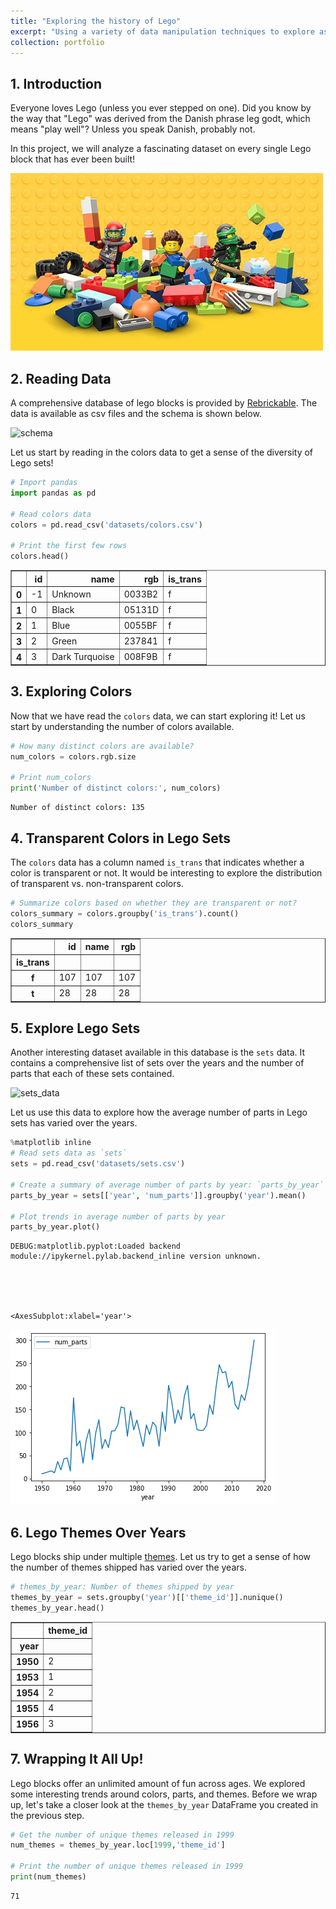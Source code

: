 ```yaml
---
title: "Exploring the history of Lego"
excerpt: "Using a variety of data manipulation techniques to explore aspects of Lego's history.<br/><br/><img src='/images/lego-bricks.jpeg'>"
collection: portfolio
---
```

## 1. Introduction
<p>Everyone loves Lego (unless you ever stepped on one). Did you know by the way that "Lego" was derived from the Danish phrase leg godt, which means "play well"? Unless you speak Danish, probably not. </p>
<p>In this project, we will analyze a fascinating dataset on every single Lego block that has ever been built!</p>
<p><img src='/images/lego-bricks.jpeg' alt="lego"></p>


## 2. Reading Data
<p>A comprehensive database of lego blocks is provided by <a href="https://rebrickable.com/downloads/">Rebrickable</a>. The data is available as csv files and the schema is shown below.</p>
<p><img src="https://s3.amazonaws.com/assets.datacamp.com/production/project_10/datasets/downloads_schema.png" alt="schema"></p>
<p>Let us start by reading in the colors data to get a sense of the diversity of Lego sets!</p>


```python
# Import pandas
import pandas as pd

# Read colors data
colors = pd.read_csv('datasets/colors.csv')

# Print the first few rows
colors.head()
```


<div>
<style scoped>
    .dataframe tbody tr th:only-of-type {
        vertical-align: middle;
    }

    .dataframe tbody tr th {
        vertical-align: top;
    }

    .dataframe thead th {
        text-align: right;
    }
</style>
<table border="1" class="dataframe">
  <thead>
    <tr style="text-align: right;">
      <th></th>
      <th>id</th>
      <th>name</th>
      <th>rgb</th>
      <th>is_trans</th>
    </tr>
  </thead>
  <tbody>
    <tr>
      <th>0</th>
      <td>-1</td>
      <td>Unknown</td>
      <td>0033B2</td>
      <td>f</td>
    </tr>
    <tr>
      <th>1</th>
      <td>0</td>
      <td>Black</td>
      <td>05131D</td>
      <td>f</td>
    </tr>
    <tr>
      <th>2</th>
      <td>1</td>
      <td>Blue</td>
      <td>0055BF</td>
      <td>f</td>
    </tr>
    <tr>
      <th>3</th>
      <td>2</td>
      <td>Green</td>
      <td>237841</td>
      <td>f</td>
    </tr>
    <tr>
      <th>4</th>
      <td>3</td>
      <td>Dark Turquoise</td>
      <td>008F9B</td>
      <td>f</td>
    </tr>
  </tbody>
</table>
</div>


## 3. Exploring Colors
<p>Now that we have read the <code>colors</code> data, we can start exploring it! Let us start by understanding the number of colors available.</p>


```python
# How many distinct colors are available?
num_colors = colors.rgb.size

# Print num_colors
print('Number of distinct colors:', num_colors)

```

    Number of distinct colors: 135


## 4. Transparent Colors in Lego Sets
<p>The <code>colors</code> data has a column named <code>is_trans</code> that indicates whether a color is transparent or not. It would be interesting to explore the distribution of transparent vs. non-transparent colors.</p>


```python
# Summarize colors based on whether they are transparent or not?
colors_summary = colors.groupby('is_trans').count()
colors_summary
```




<div>
<style scoped>
    .dataframe tbody tr th:only-of-type {
        vertical-align: middle;
    }

    .dataframe tbody tr th {
        vertical-align: top;
    }

    .dataframe thead th {
        text-align: right;
    }
</style>
<table border="1" class="dataframe">
  <thead>
    <tr style="text-align: right;">
      <th></th>
      <th>id</th>
      <th>name</th>
      <th>rgb</th>
    </tr>
    <tr>
      <th>is_trans</th>
      <th></th>
      <th></th>
      <th></th>
    </tr>
  </thead>
  <tbody>
    <tr>
      <th>f</th>
      <td>107</td>
      <td>107</td>
      <td>107</td>
    </tr>
    <tr>
      <th>t</th>
      <td>28</td>
      <td>28</td>
      <td>28</td>
    </tr>
  </tbody>
</table>
</div>



## 5. Explore Lego Sets
<p>Another interesting dataset available in this database is the <code>sets</code> data. It contains a comprehensive list of sets over the years and the number of parts that each of these sets contained. </p>
<p><img src="https://imgur.com/1k4PoXs.png" alt="sets_data"></p>
<p>Let us use this data to explore how the average number of parts in Lego sets has varied over the years.</p>


```python
%matplotlib inline
# Read sets data as `sets`
sets = pd.read_csv('datasets/sets.csv')

# Create a summary of average number of parts by year: `parts_by_year`
parts_by_year = sets[['year', 'num_parts']].groupby('year').mean()

# Plot trends in average number of parts by year
parts_by_year.plot()
```

    DEBUG:matplotlib.pyplot:Loaded backend module://ipykernel.pylab.backend_inline version unknown.





    <AxesSubplot:xlabel='year'>




![png](/images/output_13_2.png)



## 6. Lego Themes Over Years
<p>Lego blocks ship under multiple <a href="https://shop.lego.com/en-US/Themes">themes</a>. Let us try to get a sense of how the number of themes shipped has varied over the years.</p>


```python
# themes_by_year: Number of themes shipped by year
themes_by_year = sets.groupby('year')[['theme_id']].nunique()
themes_by_year.head()

```




<div>
<style scoped>
    .dataframe tbody tr th:only-of-type {
        vertical-align: middle;
    }

    .dataframe tbody tr th {
        vertical-align: top;
    }

    .dataframe thead th {
        text-align: right;
    }
</style>
<table border="1" class="dataframe">
  <thead>
    <tr style="text-align: right;">
      <th></th>
      <th>theme_id</th>
    </tr>
    <tr>
      <th>year</th>
      <th></th>
    </tr>
  </thead>
  <tbody>
    <tr>
      <th>1950</th>
      <td>2</td>
    </tr>
    <tr>
      <th>1953</th>
      <td>1</td>
    </tr>
    <tr>
      <th>1954</th>
      <td>2</td>
    </tr>
    <tr>
      <th>1955</th>
      <td>4</td>
    </tr>
    <tr>
      <th>1956</th>
      <td>3</td>
    </tr>
  </tbody>
</table>
</div>




## 7. Wrapping It All Up!
<p>Lego blocks offer an unlimited amount of fun across ages. We explored some interesting trends around colors, parts, and themes. Before we wrap up, let's take a closer look at the <code>themes_by_year</code> DataFrame you created in the previous step.</p>


```python
# Get the number of unique themes released in 1999
num_themes = themes_by_year.loc[1999,'theme_id']

# Print the number of unique themes released in 1999
print(num_themes)
```

    71


